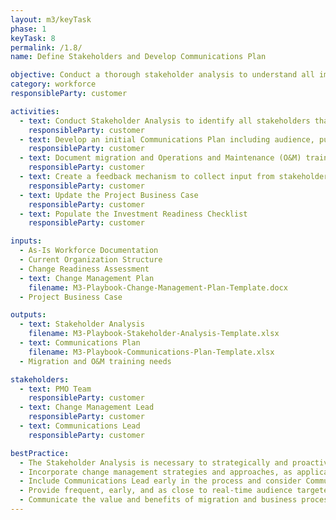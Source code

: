 ```yaml
---
layout: m3/keyTask
phase: 1
keyTask: 8
permalink: /1.8/
name: Define Stakeholders and Develop Communications Plan

objective: Conduct a thorough stakeholder analysis to understand all impacted organizational groups including the most appropriate ways to communicate with each group. Develop a detailed and comprehensive communications plan.
category: workforce
responsibleParty: customer

activities:
  - text: Conduct Stakeholder Analysis to identify all stakeholders that will potentially be affected
    responsibleParty: customer
  - text: Develop an initial Communications Plan including audience, purpose, delivery methods, and timeline considerations
    responsibleParty: customer 
  - text: Document migration and Operations and Maintenance (O&M) training needs to inform the Target State Concept of Operations and Initial Scope of Services
    responsibleParty: customer 
  - text: Create a feedback mechanism to collect input from stakeholders throughout the program
    responsibleParty: customer
  - text: Update the Project Business Case
    responsibleParty: customer
  - text: Populate the Investment Readiness Checklist
    responsibleParty: customer

inputs:
  - As-Is Workforce Documentation
  - Current Organization Structure
  - Change Readiness Assessment
  - text: Change Management Plan
    filename: M3-Playbook-Change-Management-Plan-Template.docx
  - Project Business Case

outputs:
  - text: Stakeholder Analysis
    filename: M3-Playbook-Stakeholder-Analysis-Template.xlsx
  - text: Communications Plan
    filename: M3-Playbook-Communications-Plan-Template.xlsx
  - Migration and O&M training needs

stakeholders:
  - text: PMO Team
    responsibleParty: customer
  - text: Change Management Lead
    responsibleParty: customer
  - text: Communications Lead
    responsibleParty: customer

bestPractice:
  - The Stakeholder Analysis is necessary to strategically and proactively communicate and involve stakeholders in change management activities, which will improve stakeholder engagement, reduce risk, and remove barriers to migration
  - Incorporate change management strategies and approaches, as applicable, directly into communications planning (e.g., targeted email campaigns, leadership brown bags)
  - Include Communications Lead early in the process and consider Communications Lead’s roles throughout the entire process
  - Provide frequent, early, and as close to real-time audience targeted communication updates throughout the process. Communications may need to account for a union presence, reach out internally within the agency to determine appropriate handlings
  - Communicate the value and benefits of migration and business process changes to the larger workforce after the business case and throughout the implementation
---
```

